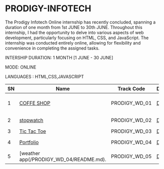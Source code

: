 # PRODIGY-INFOTECH
The Prodigy Infotech Online internship has recently concluded, spanning a duration of one month from 1st JUNE to 30th JUNE. Throughout this internship, I had the opportunity to delve into various aspects of web development, particularly focusing on HTML, CSS, and JavaScript. The internship was conducted entirely online, allowing for flexibility and convenience in completing the assigned tasks.

INTERSHIP DURATION: 1 MONTH [1 JUNE - 30 JUNE]

MODE: ONLINE

LANGUAGES : HTML,CSS,JAVASCRIPT

| SN  | Name                                    | Track Code    | Demo                                                                               | Description                            |
| --- | --------------------------------------- | ------------- | -------------------------------------------------------------------------------    | -------------------------------------- |
| 1   | [COFFE SHOP](/PRODIGY_WD_01/README.md)  | PRODIGY_WD_01 | [Demo](https://priyasrinivasan.neocities.org/COFFE%20SHOP/)                        | Responsive Landing page                |
| 2   | [stopwatch ](/PRODIGY_WD_02/README.md)  | PRODIGY_WD_02 | [Demo](https://priyasrinivasan.neocities.org/STOPWATCH/PRODIGY_WD_02/)             | stopwatch timer                        |
| 3   | [Tic Tac Toe](/PRODIGY_WD_03/README.md) | PRODIGY_WD_03 | [Demo](https://priyasrinivasan.neocities.org/tic%20tac%20toe/PRODIGY_WD_03/)       | Tic Tac Toe                            |
| 4   | [Portfolio](/PRODIGY_WD_04/README.md)   | PRODIGY_WD_04 | [Demo](https://priyasrinivasan.neocities.org/personal%20portfolio/PRODIGY_WD_04/)  | Portfolio website                      |
| 5   | [weather app(/PRODIGY_WD_04/README.md). | PRODIGY_WD_05 | [Demo](https://priyasrinivasan.neocities.org/weather%20app/PRODIGY_WD_05/)         | Weather App                            |

